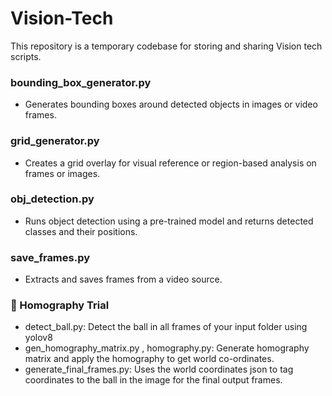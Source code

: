 # Vision-Tech

This repository is a temporary codebase for storing and sharing Vision tech scripts.

### bounding_box_generator.py

- Generates bounding boxes around detected objects in images or video frames.

### grid_generator.py

- Creates a grid overlay for visual reference or region-based analysis on frames or images.

### obj_detection.py

- Runs object detection using a pre-trained model and returns detected classes and their positions.

### save_frames.py

- Extracts and saves frames from a video source.

### 📂 Homography Trial

- detect_ball.py: Detect the ball in all frames of your input folder using yolov8
- gen_homography_matrix.py , homography.py: Generate homography matrix and apply the homography to get world co-ordinates.
- generate_final_frames.py: Uses the world coordinates json to tag coordinates to the ball in the image for the final output frames.
